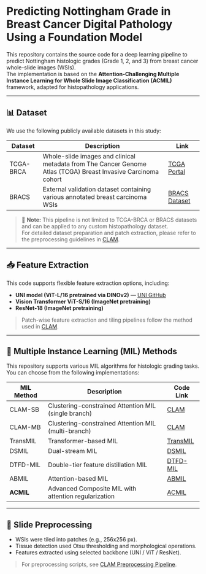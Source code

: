# Predicting Nottingham Grade in Breast Cancer Digital Pathology Using a Foundation Model

This repository contains the source code for a deep learning pipeline to predict Nottingham histologic grades (Grade 1, 2, and 3) from breast cancer whole-slide images (WSIs).  
The implementation is based on the **Attention-Challenging Multiple Instance Learning for Whole Slide Image Classification (ACMIL)** framework, adapted for histopathology applications.

---

## 📊 Dataset

We use the following publicly available datasets in this study:

| Dataset | Description | Link |
|--------|---------------------------|------|
| TCGA-BRCA | Whole-slide images and clinical metadata from The Cancer Genome Atlas (TCGA) Breast Invasive Carcinoma cohort | [TCGA Portal](https://portal.gdc.cancer.gov/) |
| BRACS | External validation dataset containing various annotated breast carcinoma WSIs | [BRACS Dataset](https://www.bracs.icar.cnr.it/) |

> 📌 **Note:** This pipeline is not limited to TCGA-BRCA or BRACS datasets and can be applied to any custom histopathology dataset.  
For detailed dataset preparation and patch extraction, please refer to the preprocessing guidelines in [CLAM](https://github.com/mahmoodlab/CLAM).

---

## 📥 Feature Extraction

This code supports flexible feature extraction options, including:
- **UNI model (ViT-L/16 pretrained via DINOv2)** — [UNI GitHub](https://github.com/mahmoodlab/UNI)
- **Vision Transformer ViT-S/16 (ImageNet pretraining)**
- **ResNet-18 (ImageNet pretraining)**

> Patch-wise feature extraction and tiling pipelines follow the method used in [CLAM](https://github.com/mahmoodlab/CLAM).

---

## 🧠 Multiple Instance Learning (MIL) Methods

This repository supports various MIL algorithms for histologic grading tasks.  
You can choose from the following implementations:

| MIL Method | Description | Code Link |
|------------|----------------------------|-----------|
| CLAM-SB | Clustering-constrained Attention MIL (single branch) | [CLAM](https://github.com/mahmoodlab/CLAM) |
| CLAM-MB | Clustering-constrained Attention MIL (multi-branch) | [CLAM](https://github.com/mahmoodlab/CLAM) |
| TransMIL | Transformer-based MIL | [TransMIL](https://github.com/szc19990412/TransMIL) |
| DSMIL | Dual-stream MIL | [DSMIL](https://github.com/binli123/dsmil-wsi) |
| DTFD-MIL | Double-tier feature distillation MIL | [DTFD-MIL](https://github.com/hrzhang1123/DTFD-MIL) |
| ABMIL | Attention-based MIL | [ABMIL](https://github.com/AMLab-Amsterdam/AttentionDeepMIL) |
| **ACMIL** | Advanced Composite MIL with attention regularization | [ACMIL](https://github.com/dazhangyu123/ACMIL) |

---

## 🧪 Slide Preprocessing

- WSIs were tiled into patches (e.g., 256x256 px).
- Tissue detection used Otsu thresholding and morphological operations.
- Features extracted using selected backbone (UNI / ViT / ResNet).

> For preprocessing scripts, see [CLAM Preprocessing Pipeline](https://github.com/mahmoodlab/CLAM).
